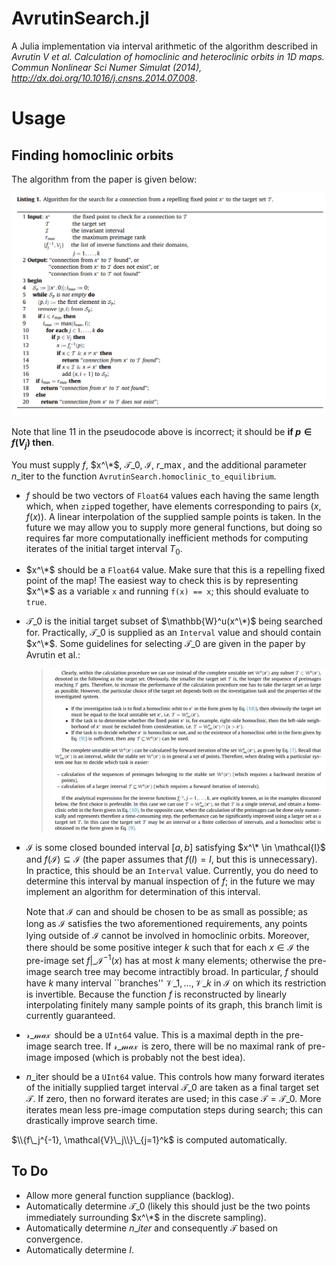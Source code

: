 # AvrutinSearch.jl
A Julia implementation via interval arithmetic of the algorithm described in *Avrutin V et al. Calculation of homoclinic and heteroclinic orbits in 1D maps. Commun Nonlinear Sci Numer Simulat (2014), http://dx.doi.org/10.1016/j.cnsns.2014.07.008*.

# Usage

## Finding homoclinic orbits
The algorithm from the paper is given below:

![Listing 1 from *Avrutin V et al.*](AvrutinSearch/docs/resources/Listing1_pseudocode.png)

Note that line 11 in the pseudocode above is incorrect; it should be **if $p \in f(V_j)$ then**.

You must supply $f$, $x^\*$, $\mathcal{T}\_0$, $\mathcal{I}$, $r\_{\max}$, and the additional parameter $n\_{\text{iter}}$ to the function `AvrutinSearch.homoclinic_to_equilibrium`.

- $f$ should be two vectors of `Float64` values each having the same length which, when `zip`ped together, have elements corresponding to pairs $(x, f(x))$.
  A linear interpolation of the supplied sample points is taken.
  In the future we may allow you to supply more general functions, but doing so requires far more computationally inefficient methods for computing iterates of the initial target interval $T_0$.
  
- $x^\*$ should be a `Float64` value. Make sure that this is a repelling fixed point of the map!
  The easiest way to check this is by representing $x^\*$ as a variable `x` and running `f(x) == x`; this should evaluate to `true`.

- $\mathcal{T}\_0$ is the initial target subset of $\mathbb{W}^u(x^\*)$ being searched for.
  Practically, $\mathcal{T}\_0$ is supplied as an `Interval` value and should contain $x^\*$.
  Some guidelines for selecting $\mathcal{T}\_0$ are given in the paper by Avrutin et al.:

  > ![Determination of target sets from *Avrutin V et al.*](AvrutinSearch/docs/resources/target_set_determination.png)

- $\mathcal{I}$ is some closed bounded interval $[a, b]$ satisfying $x^\* \in \mathcal{I}$ and $f(\mathcal{I}) \subseteq \mathcal{I}$ (the paper assumes that $f(I) = I$, but this is unnecessary).
  In practice, this should be an `Interval` value.
  Currently, you do need to determine this interval by manual inspection of $f$; in the future we may implement an algorithm for determination of this interval.
  
  Note that $\mathcal{I}$ can and should be chosen to be as small as possible; as long as $\mathcal{I}$ satisfies the two aforementioned requirements, any points lying outside of $\mathcal{I}$ cannot be involved in homoclinic orbits.
  Moreover, there should be some positive integer $k$ such that for each $x \in \mathcal{I}$ the pre-image set $f|\_\mathcal{I}^{-1}(x)$ has at most $k$ many elements; otherwise the pre-image search tree may become intractibly broad.
  In particular, $f$ should have $k$ many interval ``branches'' $\mathcal{V}\_1, \dots, \mathcal{V}\_k$ in $\mathcal{I}$ on which its restriction is invertible.
  Because the function $f$ is reconstructed by linearly interpolating finitely many sample points of its graph, this branch limit is currently guaranteed.

- $\mathcal{r\_{\max}}$ should be a `UInt64` value.
  This is a maximal depth in the pre-image search tree.
  If $\mathcal{r\_{\max}}$ is zero, there will be no maximal rank of pre-image imposed (which is probably not the best idea).

- $n\_{\text{iter}}$ should be a `UInt64` value.
  This controls how many forward iterates of the initially supplied target interval $\mathcal{T}\_0$ are taken as a final target set $\mathcal{T}$.
  If zero, then no forward iterates are used; in this case $\mathcal{T} = \mathcal{T}\_0$.
  More iterates mean  less pre-image computation steps during search; this can drastically improve search time.

$\\{f\_j^{-1}, \mathcal{V}\_j\\}\_{j=1}^k$ is computed automatically.

## To Do

- Allow more general function suppliance (backlog).
- Automatically determine $\mathcal{T}\_0$ (likely this should just be the two points immediately surrounding $x^\*$ in the discrete sampling).
- Automatically determine $n\_iter$ and consequently $\mathcal{T}$ based on convergence.
- Automatically determine $I$.